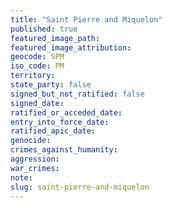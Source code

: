 ```yaml
---
title: "Saint Pierre and Miquelon"
published: true
featured_image_path:
featured_image_attribution:
geocode: SPM
iso_code: PM
territory:
state_party: false
signed_but_not_ratified: false
signed_date:
ratified_or_acceded_date:
entry_into_force_date:
ratified_apic_date:
genocide:
crimes_against_humanity:
aggression:
war_crimes:
note:
slug: saint-pierre-and-miquelon
---
```

